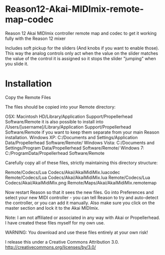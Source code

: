 # Reason12-Akai-MIDImix-remote-map-codec
Reason 12 Akai MIDImix controller remote map and codec to get it working fully with the Reason 12 mixer

Includes soft pickup for the sliders (And knobs if you want to enable those). This way the analog controls only act when the value on the slider matches the value of the control it is assigned so it stops the slider "jumping" when you slide it.

# Installation

Copy the Remote Files

The files should be copied into your Remote directory:

OSX: Macintosh HD/Library/Application Support/Propellerhead Software/Remote
it is also possible to install into /Users/[username]/Library/Application Support/Propellerhead Software/Remote if you want to keep them separate from your main Reason installation.
Windows XP: C:/Documents and Settings/Application Data/Propellerhead Software/Remote/
Windows Vista: C:/Documents and Settings/Program Data/Propellerhead Software/Remote/
Windows 7: C:/ProgramData/Propellerhead Software/Remote

Carefully copy all of these files, strictly maintaining this directory structure:

Remote/Codecs/Lua Codecs/Akai/AkaiMidiMix.luacodec
Remote/Codecs/Lua Codecs/Akai/AkaiMidiMix.lua
Remote/Codecs/Lua Codecs/Akai/AkaiMidiMix.png
Remote/Maps/Akai/AkaiMidiMix.remotemap

Now restart Reason so that it sees the new files. Go into Preferences and select your new MIDI controller - you can tell Reason to try and auto-detect the controller, or you can add it manually. Also make sure you click on the master section and lock it to the Akai MIDImix.

Note: I am not affiliated or associated in any way with Akai or Propellerhead. I have created these files myself for my own use.

WARNING: You download and use these files entirely at your own risk!

I release this under a Creative Commons Attribution 3.0. http://creativecommons.org/licenses/by/3.0/
